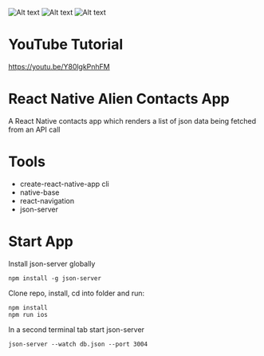 ![Alt text](https://monosnap.com/image/RYBgmCXGwTFq99cpzXcSRMv9LkUw9P)
![Alt text](https://monosnap.com/image/kqOsL3dmI43deeyfhmMTIAnr1E8oA9)
![Alt text](https://monosnap.com/image/JHCkgdgVXtGzdvYpoYyU5NNev7408x)

# YouTube Tutorial
https://youtu.be/Y80lgkPnhFM

# React Native Alien Contacts App
A React Native contacts app which renders a list of json data being fetched from an API call

# Tools
* create-react-native-app cli
* native-base
* react-navigation
* json-server

# Start App
Install json-server globally
```git
npm install -g json-server
```
Clone repo, install, cd into folder and run:
```git
npm install
npm run ios
```
In a second terminal tab start json-server
```git
json-server --watch db.json --port 3004
```
